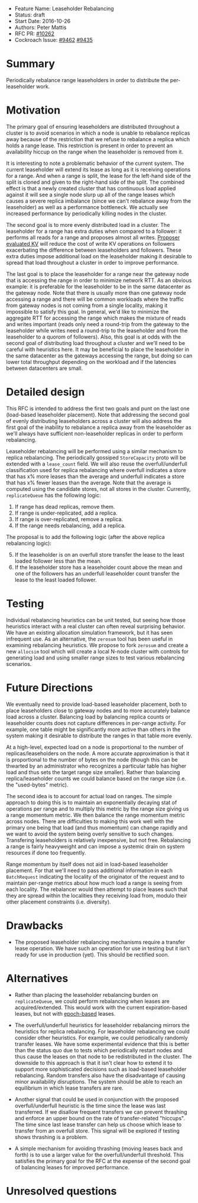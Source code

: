 - Feature Name: Leaseholder Rebalancing
- Status: draft
- Start Date: 2016-10-26
- Authors: Peter Mattis
- RFC PR: [#10262](https://github.com/cockroachdb/cockroach/pull/10262)
- Cockroach Issue: [#9462](https://github.com/cockroachdb/cockroach/issues/9462) [#9435](https://github.com/cockroachdb/cockroach/issues/9435)

# Summary

Periodically rebalance range leaseholders in order to distribute the
per-leaseholder work.

# Motivation

The primary goal of ensuring leaseholders are distributed throughout a
cluster is to avoid scenarios in which a node is unable to rebalance
replicas away because of the restriction that we refuse to rebalance a
replica which holds a range lease. This restriction is present in
order to prevent an availability hiccup on the range when the
leaseholder is removed from it.

It is interesting to note a problematic behavior of the current
system. The current leaseholder will extend its lease as long as it is
receiving operations for a range. And when a range is split, the lease
for the left-hand side of the split is cloned and given to the
right-hand side of the split. The combined effect is that a newly
created cluster that has continuous load applied against it will see a
single node slurp up all of the range leases which causes a severe
replica imbalance (since we can't rebalance away from the leaseholder)
as well as a performance bottleneck. We actually see increased
performance by periodically killing nodes in the cluster.

The second goal is to more evenly distributed load in a cluster. The
leaseholder for a range has extra duties when compared to a follower:
it performs all reads for a range and proposes almost all
writes. [Proposer evaluated KV](proposer_evaluated_kv.md) will reduce
the cost of write KV operations on followers exacerbating the
difference between leaseholders and followers. These extra duties
impose additional load on the leaseholder making it desirable to
spread that load throughout a cluster in order to improve performance.

The last goal is to place the leaseholder for a range near the gateway
node that is accessing the range in order to minimize network RTT. As
an obvious example: it is preferable for the leaseholder to be in the
same datacenter as the gateway node. Note that there is usually more
than one gateway node accessing a range and there will be common
workloads where the traffic from gateway nodes is not coming from a
single locality, making it impossible to satisfy this goal. In general,
we'd like to minimize the aggregate RTT for accessing the range which
makes the mixture of reads and writes important (reads only need a
round-trip from the gateway to the leaseholder while writes need a
round-trip to the leaseholder and from the leaseholder to a quorom of
followers). Also, this goal is at odds with the second goal of
distributing load throughout a cluster and we'll need to be careful
with heuristics here. It may be beneficial to place the leaseholder in
the same datacenter as the gateways accessing the range, but doing so
can lower total throughput depending on the workload and if the
latencies between datacenters are small.

# Detailed design

This RFC is intended to address the first two goals and punt on the
last one (load-based leaseholder placement). Note that addressing the
second goal of evenly distributing leaseholders across a cluster will
also address the first goal of the inability to rebalance a replica
away from the leaseholder as we'll always have sufficient
non-leaseholder replicas in order to perform rebalancing.

Leaseholder rebalancing will be performed using a similar mechanism to
replica rebalancing. The periodically gossiped `StoreCapacity` proto
will be extended with a `lease_count` field. We will also reuse the
overfull/underfull classification used for replica rebalancing where
overfull indicates a store that has x% more leases than the average
and underfull indicates a store that has x% fewer leases than the
average. Note that the average is computed using the candidate stores,
not all stores in the cluster. Currently, `replicateQueue` has the
following logic:

1. If range has dead replicas, remove them.
2. If range is under-replicated, add a replica.
3. If range is over-replicated, remove a replica.
4. If the range needs rebalancing, add a replica.

The proposal is to add the following logic (after the above replica
rebalancing logic):

5. If the leaseholder is on an overfull store transfer the lease to
the least loaded follower less than the mean.
6. If the leaseholder store has a leaseholder count above the mean and
one of the followers has an underfull leaseholder count transfer the
lease to the least loaded follower.

# Testing

Individual rebalancing heuristics can be unit tested, but seeing how
those heuristics interact with a real cluster can often reveal
surprising behavior. We have an existing allocation simulation
framework, but it has seen infrequent use. As an alternative, the
`zerosum` tool has been useful in examining rebalancing heuristics. We
propose to fork `zerosum` and create a new `allocsim` tool which will
create a local N-node cluster with controls for generating load and
using smaller range sizes to test various rebalancing scenarios.

# Future Directions

We eventually need to provide load-based leaseholder placement, both
to place leaseholders close to gateway nodes and to more accurately
balance load across a cluster. Balancing load by balancing replica
counts or leaseholder counts does not capture differences in per-range
activity. For example, one table might be significantly more active
than others in the system making it desirable to distribute the ranges
in that table more evenly.

At a high-level, expected load on a node is proportional to the number
of replicas/leaseholders on the node. A more accurate approximation is
that it is proportional to the number of bytes on the node (though
this can be thwarted by an administrator who recognizes a particular
table has higher load and thus sets the target range size
smaller). Rather than balancing replica/leaseholder counts we could
balance based on the range size (i.e. the "used-bytes" metric).

The second idea is to account for actual load on ranges. The simple
approach to doing this is to maintain an exponentially decaying stat
of operations per range and to multiply this metric by the range size
giving us a range momentum metric. We then balance the range momentum
metric across nodes. There are difficulties to making this work well
with the primary one being that load (and thus momentum) can change
rapidly and we want to avoid the system being overly sensitive to such
changes. Transfering leaseholders is relatively inexpensive, but not
free. Rebalancing a range is fairly heavyweight and can impose a
systemic drain on system resources if done too frequently.

Range momentum by itself does not aid in load-based leaseholder
placement. For that we'll need to pass additional information in each
`BatchRequest` indicating the locality of the originator of the
request and to maintain per-range metrics about how much load a range
is seeing from each locality. The rebalancer would then attempt to
place leases such that they are spread within the localities they
receiving load from, modulo their other placement constraints
(i.e. diversity).

# Drawbacks

* The proposed leaseholder rebalancing mechanisms require a transfer
  lease operation. We have such an operation for use in testing but it
  isn't ready for use in production (yet). This should be rectified
  soon.

# Alternatives

* Rather than placing the leaseholder rebalancing burden on
  `replicateQueue`, we could perform rebalancing when leases are
  acquired/extended. This would work with the current expiration-based
  leases, but not with [epoch-based](range_leases.md) leases.

* The overfull/underfull heuristics for leaseholder rebalancing
  mirrors the heuristics for replica rebalancing. For leaseholder
  rebalancing we could consider other heuristics. For example, we
  could periodically randomly transfer leases. We have some
  experimental evidence that this is better than the status quo due to
  tests which periodically restart nodes and thus cause the leases on
  that node to be redistributed in the cluster. The downside to this
  approach is that it isn't clear how to extend it to support more
  sophisticated decisions such as load-based leaseholder
  rebalancing. Random transfers also have the disadvantage of causing
  minor availability disruptions. The system should be able to reach
  an equilibrium in which lease transfers are rare.

* Another signal that could be used in conjunction with the proposed
  overfull/underfull heuristic is the time since the lease was last
  transferred. If we disallow frequent transfers we can prevent
  thrashing and enforce an upper bound on the rate of transfer-related
  "hiccups". The time since last lease transfer can help us choose
  which lease to transfer from an overfull store. This signal will be
  explored if testing shows thrashing is a problem.

* A simple mechanism for avoiding thrashing (moving leases back and
  forth) is to use a larger value for the overfull/underfull
  threshold. This satisfies the primary goal for the RFC at the
  expense of the second goal of balancing leases for improved
  performance.

# Unresolved questions
